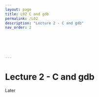 ```yaml
---
layout: page
title: L02 C and gdb
permalink: /L02
description: "Lecture 2 - C and gdb"
nav_order: 2






---
```


# Lecture 2 - C and gdb



Later 